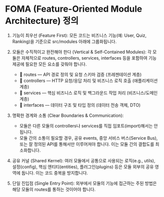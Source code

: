 # FOMA (Feature-Oriented Module Architecture) 정의

1. 기능이 최우선 (Feature First): 모든 코드는 비즈니스 기능(예: User, Quiz, Ranking)을 기준으로 src/modules 아래에 그룹화됩니다.
2. 모듈은 수직적이고 완전해야 한다 (Vertical & Self-Contained Modules): 각 모듈은 자체적으로 routes, controllers, services, interfaces 등을 포함하여 기능 제공에 필요한 모든 요소를 갖춰야 합니다.
   - 📁 routes — API 경로 정의 및 요청 스키마 검증 (프레젠테이션 계층)
   - 📁 controllers — HTTP 요청/응답 처리 및 비즈니스 로직 호출 (애플리케이션 계층)
   - 📁 services — 핵심 비즈니스 로직 및 백그라운드 작업 처리 (비즈니스/도메인 계층)
   - 📁 interfaces — 데이터 구조 및 타입 정의 (데이터 전송 객체, DTO)

3. 명확한 경계와 소통 (Clear Boundaries & Communication):
   - 모듈은 다른 모듈의 controllers나 services를 직접 임포트(import)해서는 안 됩니다.
   - 모듈 간의 소통이 필요할 경우, 공유 events, 중앙 서비스 버스(Service Bus), 또는 잘 정의된 API를 통해서만 이루어져야 합니다. 이는 모듈 간의 결합도를 최소화합니다.
4. 공유 커널 (Shared Kernel): 여러 모듈에서 공통으로 사용되는 로직(e.g., utils), 설정(config), 핵심 엔티티(entities), 플러그인(plugins) 등은 모듈 외부의 공유 영역에 둡니다. 이는 코드 중복을 방지합니다.
5. 단일 진입점 (Single Entry Point): 외부에서 모듈의 기능에 접근하는 주된 방법은 해당 모듈의 routes를 통하는 것이어야 합니다.
